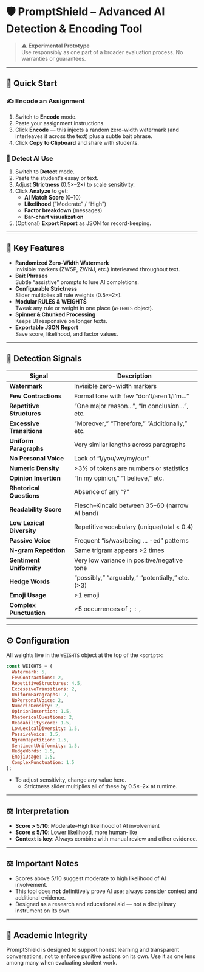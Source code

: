 # 🛡️ PromptShield – Advanced AI Detection & Encoding Tool

> ⚠️ **Experimental Prototype**  
> Use responsibly as one part of a broader evaluation process. No warranties or guarantees.

---

## 🚀 Quick Start

### ✍️ Encode an Assignment
1. Switch to **Encode** mode.  
2. Paste your assignment instructions.  
3. Click **Encode** — this injects a random zero-width watermark (and interleaves it across the text) plus a subtle bait phrase.  
4. Click **Copy to Clipboard** and share with students.

### 🔎 Detect AI Use
1. Switch to **Detect** mode.  
2. Paste the student’s essay or text.  
3. Adjust **Strictness** (0.5×–2×) to scale sensitivity.  
4. Click **Analyze** to get:
   - **AI Match Score** (0–10)  
   - **Likelihood** (“Moderate” / “High”)  
   - **Factor breakdown** (messages)  
   - **Bar-chart visualization**  
5. (Optional) **Export Report** as JSON for record-keeping.

---

## 🧬 Key Features

- **Randomized Zero-Width Watermark**  
  Invisible markers (ZWSP, ZWNJ, etc.) interleaved throughout text.  
- **Bait Phrases**  
  Subtle “assistive” prompts to lure AI completions.  
- **Configurable Strictness**  
  Slider multiplies all rule weights (0.5×–2×).  
- **Modular RULES & WEIGHTS**  
  Tweak any rule or weight in one place (`WEIGHTS` object).  
- **Spinner & Chunked Processing**  
  Keeps UI responsive on longer texts.  
- **Exportable JSON Report**  
  Save score, likelihood, and factor values.

---

## 🚨 Detection Signals

| Signal                     | Description                                        |
| -------------------------- | -------------------------------------------------- |
| **Watermark**              | Invisible zero-width markers                       |
| **Few Contractions**       | Formal tone with few “don’t/aren’t/I’m…”            |
| **Repetitive Structures**  | “One major reason…”, “In conclusion…”, etc.        |
| **Excessive Transitions**  | “Moreover,” “Therefore,” “Additionally,” etc.      |
| **Uniform Paragraphs**     | Very similar lengths across paragraphs             |
| **No Personal Voice**      | Lack of “I/you/we/my/our”                          |
| **Numeric Density**        | >3% of tokens are numbers or statistics            |
| **Opinion Insertion**      | “In my opinion,” “I believe,” etc.                 |
| **Rhetorical Questions**   | Absence of any “?”                                  |
| **Readability Score**      | Flesch–Kincaid between 35–60 (narrow AI band)      |
| **Low Lexical Diversity**  | Repetitive vocabulary (unique/total < 0.4)         |
| **Passive Voice**          | Frequent “is/was/being … -ed” patterns             |
| **N-gram Repetition**      | Same trigram appears >2 times                      |
| **Sentiment Uniformity**   | Very low variance in positive/negative tone        |
| **Hedge Words**            | “possibly,” “arguably,” “potentially,” etc. (>3)   |
| **Emoji Usage**            | >1 emoji                                           |
| **Complex Punctuation**    | >5 occurrences of `;` `:` `,`                      |

---

## ⚙️ Configuration

All weights live in the `WEIGHTS` object at the top of the `<script>`:

```js
const WEIGHTS = {
  Watermark: 5,
  FewContractions: 2,
  RepetitiveStructures: 4.5,
  ExcessiveTransitions: 2,
  UniformParagraphs: 2,
  NoPersonalVoice: 2,
  NumericDensity: 2,
  OpinionInsertion: 1.5,
  RhetoricalQuestions: 2,
  ReadabilityScore: 1.5,
  LowLexicalDiversity: 1.5,
  PassiveVoice: 1.5,
  NgramRepetition: 1.5,
  SentimentUniformity: 1.5,
  HedgeWords: 1.5,
  EmojiUsage: 1.5,
  ComplexPunctuation: 1.5
};
```

- To adjust sensitivity, change any value here.  
  - Strictness slider multiplies all of these by 0.5×–2× at runtime.

---

## ⚖️ Interpretation

- **Score > 5/10**: Moderate–High likelihood of AI involvement  
- **Score ≤ 5/10**: Lower likelihood, more human-like  
- **Context is key**: Always combine with manual review and other evidence.

---

## ⚖️ Important Notes

- Scores above 5/10 suggest moderate to high likelihood of AI involvement.
- This tool does **not** definitively prove AI use; always consider context and additional evidence.
- Designed as a research and educational aid — not a disciplinary instrument on its own.

---

## 🤝 Academic Integrity

PromptShield is designed to support honest learning and transparent conversations, not to enforce punitive actions on its own. Use it as one lens among many when evaluating student work.
